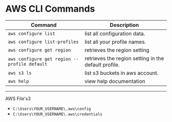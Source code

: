 # AWS CLI Commands

|                  Command                   |                     Description                     |
|--------------------------------------------|-----------------------------------------------------|
|`aws configure list`                        | list all configuration data.                        |
|`aws configure list-profiles`               | list all your profile names.                        |
|`aws configure get region`                  | retrieves the region setting                        |
|`aws configure get region --profile default`| retrieves the region setting in the default profile.|
| `aws s3 ls`                                | list s3 buckets in aws account.                     |
|`aws help`                                  | view help documentation                             |

---


AWS File's3

- `C:\Users\YOUR_USERNAME\.aws\config`  
- `C:\Users\YOUR_USERNAME\.aws\credentials`  